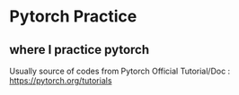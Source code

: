 # Pytorch Practice

## where I practice pytorch

Usually source of codes from Pytorch Official Tutorial/Doc
: https://pytorch.org/tutorials